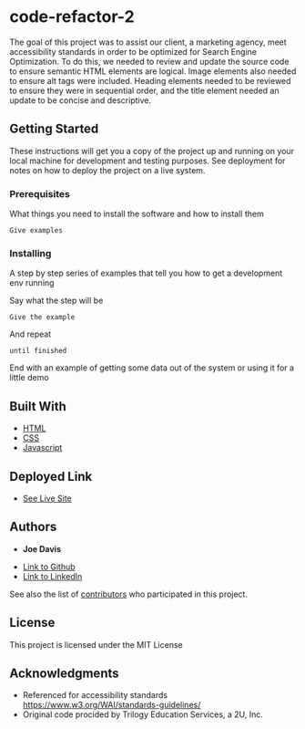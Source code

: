# code-refactor-2

The goal of this project was to assist our client, a marketing agency, meet accessibility standards in order to be optimized for Search Engine Optimization.  To do this, we needed to review and update the source code to ensure semantic HTML elements are logical.  Image elements also needed to ensure alt tags were included. Heading elements needed to be reviewed to ensure they were in sequential order, and the title element needed an update to be concise and descriptive.

## Getting Started

These instructions will get you a copy of the project up and running on your local machine for development and testing purposes. See deployment for notes on how to deploy the project on a live system.

### Prerequisites

What things you need to install the software and how to install them

```
Give examples
```

### Installing

A step by step series of examples that tell you how to get a development env running

Say what the step will be

```
Give the example
```

And repeat

```
until finished
```

End with an example of getting some data out of the system or using it for a little demo


## Built With

* [HTML](https://developer.mozilla.org/en-US/docs/Web/HTML)
* [CSS](https://developer.mozilla.org/en-US/docs/Web/CSS)
* [Javascript](https://developer.mozilla.org/en-US/docs/Web/JavaScript)

## Deployed Link

* [See Live Site](#)


## Authors

* **Joe Davis** 

- [Link to Github](https://github.com/jdavis3333)
- [Link to LinkedIn](https://www.linkedin.com/in/joe-davis-a8380232/)

See also the list of [contributors](https://github.com/your/project/contributors) who participated in this project.

## License

This project is licensed under the MIT License 

## Acknowledgments

* Referenced for accessibility standards https://www.w3.org/WAI/standards-guidelines/
* Original code procided by Trilogy Education Services, a 2U, Inc.
